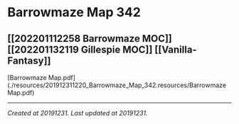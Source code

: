# Barrowmaze Map 342
 [[202201112258 Barrowmaze MOC]] [[202201132119 Gillespie MOC]] [[Vanilla-Fantasy]] 
---



[Barrowmaze Map.pdf](./resources/201912311220_Barrowmaze_Map_342.resources/Barrowmaze Map.pdf)

---

_Created at 20191231._
_Last updated at 20191231._



